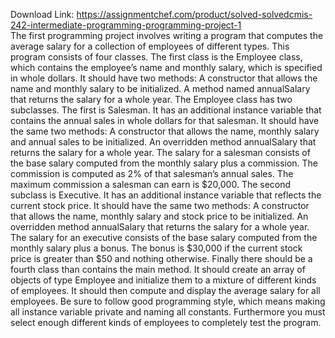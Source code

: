 Download Link: https://assignmentchef.com/product/solved-solvedcmis-242-intermediate-programming-programming-project-1
<br>
The first programming project involves writing a program that computes the average salary for a collection of employees of different types. This program consists of four classes. The first class is the Employee class, which contains the employee’s name and monthly salary, which is specified in whole dollars. It should have two methods: A constructor that allows the name and monthly salary to be initialized. A method named annualSalary that returns the salary for a whole year. The Employee class has two subclasses. The first is Salesman. It has an additional instance variable that contains the annual sales in whole dollars for that salesman. It should have the same two methods: A constructor that allows the name, monthly salary and annual sales to be initialized. An overridden method annualSalary that returns the salary for a whole year. The salary for a salesman consists of the base salary computed from the monthly salary plus a commission. The commission is computed as 2% of that salesman’s annual sales. The maximum commission a salesman can earn is $20,000. The second subclass is Executive. It has an additional instance variable that reflects the current stock price. It should have the same two methods: A constructor that allows the name, monthly salary and stock price to be initialized. An overridden method annualSalary that returns the salary for a whole year. The salary for an executive consists of the base salary computed from the monthly salary plus a bonus. The bonus is $30,000 if the current stock price is greater than $50 and nothing otherwise. Finally there should be a fourth class than contains the main method. It should create an array of objects of type Employee and initialize them to a mixture of different kinds of employees. It should then compute and display the average salary for all employees. Be sure to follow good programming style, which means making all instance variable private and naming all constants. Furthermore you must select enough different kinds of employees to completely test the program.